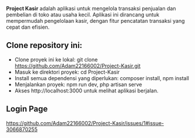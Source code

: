 **Project Kasir** adalah aplikasi untuk mengelola transaksi penjualan dan pembelian di toko atau usaha kecil. Aplikasi ini dirancang untuk mempermudah pengelolaan kasir, dengan fitur pencatatan transaksi yang cepat dan efisien.

## Clone repository ini:
- Clone proyek ini ke lokal: git clone https://github.com/Adam22166002/Project-Kasir.git
- Masuk ke direktori proyek: cd Project-Kasir
- Install semua dependensi yang diperlukan: composer install, npm install
- Menjalankan proyek: npm run dev, php artisan serve
- Akses http://localhost:3000 untuk melihat aplikasi berjalan.
## Login Page
https://github.com/Adam22166002/Project-Kasir/issues/1#issue-3066870255
